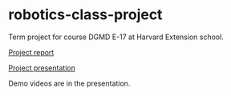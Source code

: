 # robotics-class-project

Term project for course DGMD E-17 at Harvard Extension school. 

[Project report](https://docs.google.com/document/d/1azPZ7RInZ5MSS7Xkc8h3pntfBr3BuKz7I5xGKB1HvP4/edit#heading=h.dgodr2i52m1m)

[Project presentation](https://docs.google.com/presentation/d/1Gw6D-F6vQlKz-19Fz66U2dK3yKsz1oE4u7Sj0Q85cE8/edit#slide=id.g12815924f69_0_19)

Demo videos are in the presentation.
